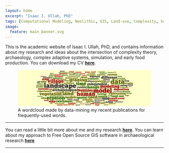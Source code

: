 ```yaml
---
layout: home
excerpt: "Isaac I. Ullah, PhD"
tags: [Computational Modeling, Neolithic, GIS, Land-use, Complexity, Social-Environmental Systems]
image:
  feature: main_banner.svg
---
```

This is the academic website of Isaac I. Ullah, PhD, and contains information about my research and ideas about the intersection of complexity theory, archaeology, complex adaptive systems, simulation, and early food production. You can download my CV [**here**](/pdf/Isaac_Ullah_CV.pdf).


<figure>
	<img src="/images/total_wordcloud.png" alt="A wordcloud of terms from Isaac's recent publications">
	<figcaption> A wordcloud made by data-mining my recent publications for frequently-used words.</figcaption>
</figure>

---

 You can read a little bit more about me and my research [**here**](/about).
 You can learn about my approach to Free Open Source GIS software in archaeological research [**here**](/GIS_Workshops)

---
